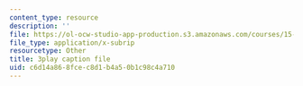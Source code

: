 ```yaml
---
content_type: resource
description: ''
file: https://ol-ocw-studio-app-production.s3.amazonaws.com/courses/15-401-finance-theory-i-fall-2008/c6d14a868fcec8d1b4a50b1c98c4a710_yrmqYNvvIzs.srt
file_type: application/x-subrip
resourcetype: Other
title: 3play caption file
uid: c6d14a86-8fce-c8d1-b4a5-0b1c98c4a710
---
```

